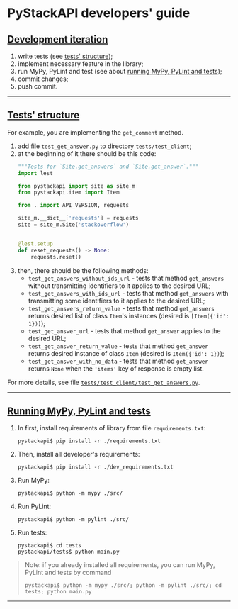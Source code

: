 # PyStackAPI developers' guide

## [Development iteration](https://github.com/wchistow/pystackapi/blob/master/CONTRIBUTING.md#development-iteration)

1. write tests (see [tests' structure](https://github.com/wchistow/pystackapi/blob/master/CONTRIBUTING.md#tests-structure));
2. implement necessary feature in the library;
3. run MyPy, PyLint and test (see about [running MyPy, PyLint and tests](https://github.com/wchistow/pystackapi/blob/master/CONTRIBUTING.md#running-mypy-and-tests));
4. commit changes;
5. push commit.

---

## [Tests' structure](https://github.com/wchistow/pystackapi/blob/master/CONTRIBUTING.md#tests-structure)

For example, you are implementing the `get_comment` method.

1. add file `test_get_answer.py` to directory `tests/test_client`;
2. at the beginning of it there should be this code:
   ```python
   """Tests for `Site.get_answers` and `Site.get_answer`."""
   import lest
   
   from pystackapi import site as site_m
   from pystackapi.item import Item
   
   from . import API_VERSION, requests
   
   site_m.__dict__['requests'] = requests
   site = site_m.Site('stackoverflow')
   
   
   @lest.setup
   def reset_requests() -> None:
       requests.reset()
   ```
3. then, there should be the following methods:
    + `test_get_answers_without_ids_url` - tests that method `get_answers` without transmitting identifiers to it applies to the desired URL;
    + `test_get_answers_with_ids_url` - tests that method `get_answers` with transmitting some identifiers to it applies to the desired URL;
    + `test_get_answers_return_value` - tests that method `get_answers` returns desired list of class `Item`'s instances (desired is `[Item({'id': 1})]`);
    + `test_get_answer_url` - tests that method `get_answer` applies to the desired URL;
    + `test_get_answer_return_value` - tests that method `get_answer` returns desired instance of class `Item` (desired is `Item({'id': 1})`);
    + `test_get_answer_with_no_data` - tests that method `get_answer` returns `None` when the `'items'` key of response is empty list.

For more details, see file [`tests/test_client/test_get_answers.py`](https://github.com/wchistow/pystackapi/blob/master/tests/test_client/test_get_answers.py).

---

## [Running MyPy, PyLint and tests](https://github.com/wchistow/pystackapi/blob/master/CONTRIBUTING.md#running-mypy-and-tests)

1. In first, install requirements of library from file `requirements.txt`:
   ```shell
   pystackapi$ pip install -r ./requirements.txt
   ``` 
2. Then, install all developer's requirements:
   ```shell
   pystackapi$ pip install -r ./dev_requirements.txt
   ```
3. Run MyPy:
   ```shell
   pystackapi$ python -m mypy ./src/
   ```
4. Run PyLint:
   ```shell
   pystackapi$ python -m pylint ./src/
   ```
5. Run tests:
   ```shell
   pystackapi$ cd tests
   pystackapi/tests$ python main.py
   ```

> Note: if you already installed all requirements, you can run MyPy, PyLint and tests by command
> ```shell
> pystackapi$ python -m mypy ./src/; python -m pylint ./src/; cd tests; python main.py
> ```

---
